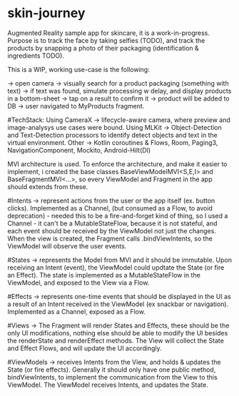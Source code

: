 # skin-journey

Augmented Reality sample app for skincare, it is a work-in-progress. Purpose is to track the face by taking selfies (TODO), and track the products by snapping a photo of their packaging (identification & ingredients TODO).

This is a WIP, working use-case is the following:

-> open camera -> visually search for a product packaging (something with text) -> if text was found, simulate processing w delay, and display products in a bottom-sheet -> tap on a result  to confirm it -> product will be added to DB -> user navigated to MyProducts fragment. 

#TechStack:
Using CameraX -> lifecycle-aware camera, where preview and image-analysys use cases were bound.
Using MLKit -> Object-Detection and Text-Detection processors to identify detect objects and text in the  virtual environment.
Other -> Kotlin coroutines & Flows, Room, Paging3, NavigationComponent, Mockito, Android-Hilt(DI)


MVI  architecture is used. To enforce the architecture, and make it easier to implement, i created the base classes BaseViewModelMVI<S,E,I> and BaseFragmentMVI<...>, so every ViewModel and Fragment in the app should extends from these.


#Intents -> represent actions from the user or the app itself (ex. button clicks). Implemented as a Channel, (but consumed as a Flow, to avoid deprecation) - needed this to be a fire-and-forget kind of thing, so I used a Channel - it can't be a MutableStateFlow, because it is not stateful, and each event should be received by the ViewModel not just the changes. When the view is created, the Fragment calls .bindViewIntents, so the ViewModel will observe the user events.

#States -> represents the Model from MVI and it should be immutable. Upon receiving an Intent (event), the ViewModel could updtate the State (or fire an Effect). The state is  implemented as a MutableStateFlow in the ViewModel, and exposed to the View via a Flow.

#Effects -> represents one-time events that should be displayed in the UI as a result of an Intent received in the ViewModel (ex snackbar  or navigation). Implemented as a Channel, exposed as a Flow.

#Views -> The Fragment will render States and Effects, these should be the only UI modifications, nothing else should be able to modify the UI besides the renderState and renderEffect methods. The View will collect the State and Effect Flows, and will update the UI accordingly.

#ViewModels -> receives Intents from the View, and holds & updates the State (or fire effects). Generally it should only have one public  method, bindViewIntents, to implement the communication from the View to this ViewModel. The ViewModel receives Intents, and updates the State.




